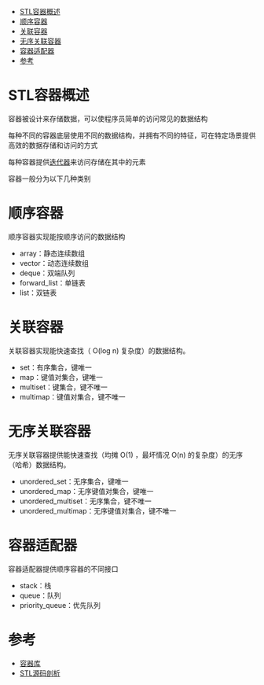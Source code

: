 - [STL容器概述](#stl容器概述)
- [顺序容器](#顺序容器)
- [关联容器](#关联容器)
- [无序关联容器](#无序关联容器)
- [容器适配器](#容器适配器)
- [参考](#参考)

# STL容器概述

容器被设计来存储数据，可以使程序员简单的访问常见的数据结构

每种不同的容器底层使用不同的数据结构，并拥有不同的特征，可在特定场景提供高效的数据存储和访问的方式

每种容器提供[迭代器](iterators.md)来访问存储在其中的元素

容器一般分为以下几种类别

# 顺序容器

顺序容器实现能按顺序访问的数据结构

- array：静态连续数组
- vector：动态连续数组
- deque：双端队列
- forward_list：单链表
- list：双链表

# 关联容器

关联容器实现能快速查找（ O(log n) 复杂度）的数据结构。

- set：有序集合，键唯一
- map：键值对集合，键唯一
- multiset：键集合，键不唯一
- multimap：键值对集合，键不唯一

# 无序关联容器

无序关联容器提供能快速查找（均摊 O(1) ，最坏情况 O(n) 的复杂度）的无序（哈希）数据结构。

- unordered_set：无序集合，键唯一
- unordered_map：无序键值对集合，键唯一
- unordered_multiset：无序集合，键不唯一
- unordered_multimap：无序键值对集合，键不唯一

# 容器适配器

容器适配器提供顺序容器的不同接口

- stack：栈
- queue：队列
- priority_queue：优先队列

# 参考

- [容器库](https://zh.cppreference.com/w/cpp/container)
- [STL源码剖析](https://item.jd.com/11821611.html)
